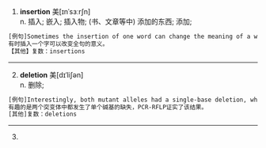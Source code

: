 1. **insertion** 美[ɪnˈsɜːrʃn]  
n. 插入; 嵌入; 插入物; (书、文章等中) 添加的东西; 添加;   
```html
[例句]Sometimes the insertion of one word can change the meaning of a whole sentence.
有时插入一个字可以改变全句的意义。
【其他】复数：insertions
```
---
2. **deletion** 美[dɪˈliʃən]   
n. 删除;
```html
[例句]Interestingly, both mutant alleles had a single-base deletion, which was confirmed by PCR-RFLP.   
有趣的是两个突变体中都发生了单个碱基的缺失，PCR-RFLP证实了该结果。   
[其他]复数：deletions
```
---
3. 

